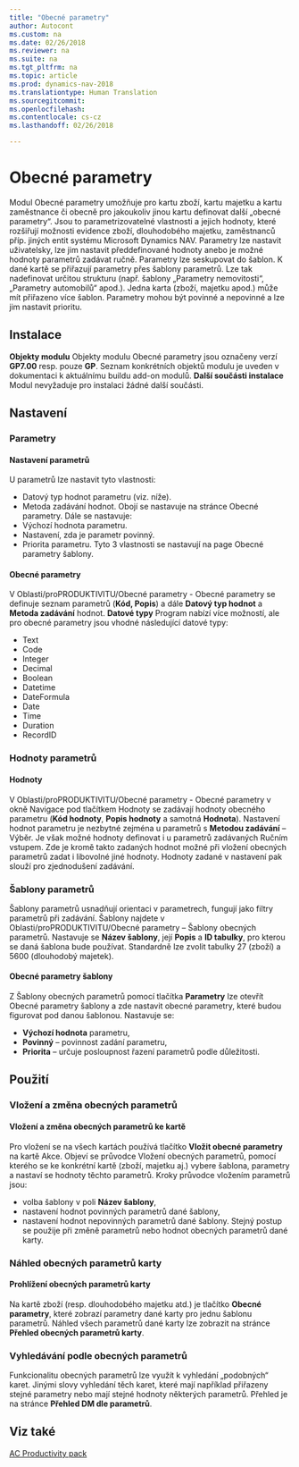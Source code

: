 ```yaml
---
title: "Obecné parametry"
author: Autocont
ms.custom: na
ms.date: 02/26/2018
ms.reviewer: na
ms.suite: na
ms.tgt_pltfrm: na
ms.topic: article
ms.prod: dynamics-nav-2018
ms.translationtype: Human Translation
ms.sourcegitcommit: 
ms.openlocfilehash: 
ms.contentlocale: cs-cz
ms.lasthandoff: 02/26/2018

---
```


# <a name="ac-pp-general-parameters.md"></a>Obecné parametry

Modul Obecné parametry umožňuje pro kartu zboží, kartu majetku a kartu zaměstnance či obecně pro jakoukoliv jinou kartu definovat další „obecné parametry“. Jsou to parametrizovatelné vlastnosti a jejich hodnoty, které rozšiřují možnosti evidence zboží, dlouhodobého majetku, zaměstnanců příp. jiných entit systému Microsoft Dynamics NAV.
Parametry lze nastavit uživatelsky, lze jim nastavit předdefinované hodnoty anebo je možné hodnoty parametrů zadávat ručně. Parametry lze seskupovat do šablon.
K dané kartě se přiřazují parametry přes šablony parametrů. Lze tak nadefinovat určitou strukturu (např. šablony „Parametry nemovitosti“, „Parametry automobilů“ apod.). Jedna karta (zboží, majetku apod.) může mít přiřazeno více šablon.
Parametry mohou být povinné a nepovinné a lze jim nastavit prioritu.

## Instalace
**Objekty modulu**
Objekty modulu Obecné parametry jsou označeny verzí
**GP7.00** resp. pouze **GP**.
Seznam konkrétních objektů modulu je uveden v dokumentaci k aktuálnímu buildu add-on modulů.
**Další součásti instalace**
Modul nevyžaduje pro instalaci žádné další součásti.

## Nastavení

### Parametry
#### Nastavení parametrů
U parametrů lze nastavit tyto vlastnosti:
* Datový typ hodnot parametru (viz. níže).
* Metoda zadávání hodnot.
Obojí se nastavuje na stránce Obecné parametry. Dále se nastavuje:
* Výchozí hodnota parametru.
* Nastavení, zda je parametr povinný.
* Priorita parametru.
Tyto 3 vlastnosti se nastavují na page Obecné parametry šablony.
#### Obecné parametry
V Oblasti/proPRODUKTIVITU/Obecné parametry - Obecné parametry se definuje seznam parametrů (**Kód, Popis**) a dále **Datový typ hodnot** a **Metoda zadávání** hodnot.
**Datové typy**
Program nabízí více možností, ale pro obecné parametry jsou vhodné následující datové typy:
* Text
* Code
* Integer
* Decimal
* Boolean
* Datetime
* DateFormula
* Date
* Time
* Duration
* RecordID

### Hodnoty parametrů
#### Hodnoty
V Oblasti/proPRODUKTIVITU/Obecné parametry - Obecné parametry v okně Navigace pod tlačítkem Hodnoty se zadávají hodnoty obecného parametru (**Kód hodnoty**, **Popis hodnoty** a samotná **Hodnota**).
Nastavení hodnot parametru je nezbytné zejména u parametrů s **Metodou zadávání** – Výběr. Je však možné hodnoty definovat i u parametrů zadávaných Ručním vstupem. Zde je kromě takto zadaných hodnot možné při vložení obecných parametrů zadat i libovolné jiné hodnoty. Hodnoty zadané v nastavení pak slouží pro zjednodušení zadávání.

### Šablony parametrů
Šablony parametrů usnadňují orientaci v parametrech, fungují jako filtry parametrů při zadávání.
Šablony najdete v Oblasti/proPRODUKTIVITU/Obecné parametry – Šablony obecných parametrů. Nastavuje se **Název šablony**, její **Popis** a **ID tabulky**, pro kterou se daná šablona bude používat. Standardně lze zvolit tabulky 27 (zboží) a 5600 (dlouhodobý majetek). 
#### Obecné parametry šablony
Z Šablony obecných parametrů pomocí tlačítka **Parametry** lze otevřít Obecné parametry šablony a zde nastavit obecné parametry, které budou figurovat pod danou šablonou.
Nastavuje se:
* **Výchozí hodnota** parametru,
* **Povinný** – povinnost zadání parametru,
* **Priorita** – určuje posloupnost řazení parametrů podle důležitosti.

## Použití

### Vložení a změna obecných parametrů
#### Vložení a změna obecných parametrů ke kartě
Pro vložení se na všech kartách používá tlačítko **Vložit obecné parametry** na kartě Akce. Objeví se průvodce Vložení obecných parametrů, pomocí kterého se ke konkrétní kartě (zboží, majetku aj.) vybere šablona, parametry a nastaví se hodnoty těchto parametrů.
Kroky průvodce vložením parametrů jsou:
* volba šablony v poli **Název šablony**,
* nastavení hodnot povinných parametrů dané šablony,
* nastavení hodnot nepovinných parametrů dané šablony.
Stejný postup se použije při změně parametrů nebo hodnot obecných parametrů dané karty.

### Náhled obecných parametrů karty
#### Prohlížení obecných parametrů karty
Na kartě zboží (resp. dlouhodobého majetku atd.) je tlačítko **Obecné parametry**, které zobrazí parametry dané karty pro jednu šablonu parametrů.
Náhled všech parametrů dané karty lze zobrazit na stránce **Přehled obecných parametrů karty**.

### Vyhledávání podle obecných parametrů
Funkcionalitu obecných parametrů lze využít k vyhledání „podobných“ karet. Jinými slovy vyhledání těch karet, které mají například přiřazeny stejné parametry nebo mají stejné hodnoty některých parametrů.
Přehled je na stránce **Přehled DM dle parametrů**.

## <a name="see-also"></a>Viz také  
[AC Productivity pack](ac-pp-productivity-pack.md)  